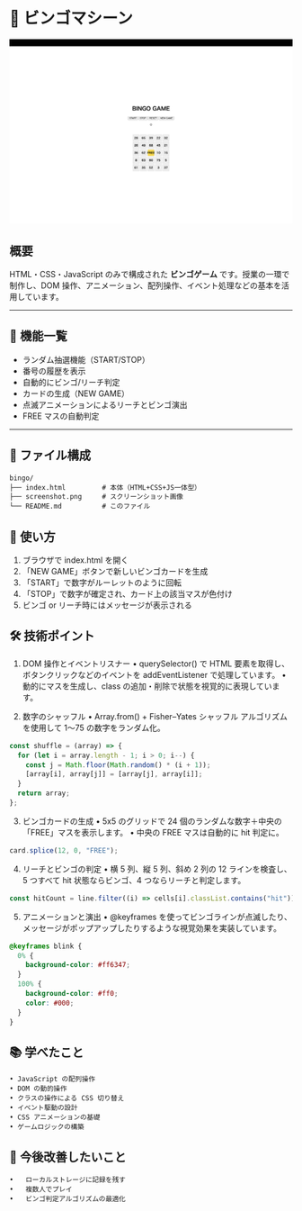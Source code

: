 # 🎰 ビンゴマシーン

![screenshot](./image.png) <!-- 任意: スクリーンショットを追加 -->

## 概要

HTML・CSS・JavaScript のみで構成された **ビンゴゲーム** です。授業の一環で制作し、DOM 操作、アニメーション、配列操作、イベント処理などの基本を活用しています。

---

## 🧩 機能一覧

- ランダム抽選機能（START/STOP）
- 番号の履歴を表示
- 自動的にビンゴ/リーチ判定
- カードの生成（NEW GAME）
- 点滅アニメーションによるリーチとビンゴ演出
- FREE マスの自動判定

---

## 📂 ファイル構成

```txt
bingo/
├── index.html         # 本体（HTML+CSS+JS一体型）
├── screenshot.png     # スクリーンショット画像
└── README.md          # このファイル
```

## 🚀 使い方

1. ブラウザで index.html を開く
2. 「NEW GAME」ボタンで新しいビンゴカードを生成
3. 「START」で数字がルーレットのように回転
4. 「STOP」で数字が確定され、カード上の該当マスが色付け
5. ビンゴ or リーチ時にはメッセージが表示される

## 🛠️ 技術ポイント

1. DOM 操作とイベントリスナー
   • querySelector() で HTML 要素を取得し、ボタンクリックなどのイベントを addEventListener で処理しています。
   • 動的にマスを生成し、class の追加・削除で状態を視覚的に表現しています。

2. 数字のシャッフル
   • Array.from() + Fisher–Yates シャッフル アルゴリズムを使用して 1〜75 の数字をランダム化。

```js
const shuffle = (array) => {
  for (let i = array.length - 1; i > 0; i--) {
    const j = Math.floor(Math.random() * (i + 1));
    [array[i], array[j]] = [array[j], array[i]];
  }
  return array;
};
```

3. ビンゴカードの生成
   • 5x5 のグリッドで 24 個のランダムな数字＋中央の「FREE」マスを表示します。
   • 中央の FREE マスは自動的に hit 判定に。

```js
card.splice(12, 0, "FREE");
```

4. リーチとビンゴの判定
   • 横 5 列、縦 5 列、斜め 2 列の 12 ラインを検査し、5 つすべて hit 状態ならビンゴ、4 つならリーチと判定します。

```js
const hitCount = line.filter((i) => cells[i].classList.contains("hit")).length;
```

5. アニメーションと演出
   • @keyframes を使ってビンゴラインが点滅したり、メッセージがポップアップしたりするような視覚効果を実装しています。

```css
@keyframes blink {
  0% {
    background-color: #ff6347;
  }
  100% {
    background-color: #ff0;
    color: #000;
  }
}
```

## 📚 学べたこと

    • JavaScript の配列操作
    • DOM の動的操作
    • クラスの操作による CSS 切り替え
    • イベント駆動の設計
    • CSS アニメーションの基礎
    • ゲームロジックの構築

## 🔧 今後改善したいこと

    •	ローカルストレージに記録を残す
    •	複数人でプレイ
    •	ビンゴ判定アルゴリズムの最適化
